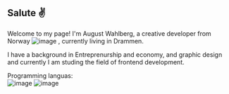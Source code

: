 ## Salute :v:

Welcome to my page!
I'm August Wahlberg, a creative developer from Norway ![image](https://user-images.githubusercontent.com/91577070/172959591-3813a077-a1b0-4057-adea-dc436cbdf63f.png)
, currently living in Drammen.

I have a background in Entreprenurship and economy, and graphic design and currently I am studing the field of frontend development. 

Programming languas:  
![image](https://user-images.githubusercontent.com/91577070/172960307-94a802fa-1c6d-4382-ba8d-737fb07d3967.png) ![image](https://user-images.githubusercontent.com/91577070/172960809-826fcb14-da47-4f5e-94e4-bd575006ed2c.png)



<!--
**AugustWahlberg/AugustWahlberg** is a ✨ _special_ ✨ repository because its `README.md` (this file) appears on your GitHub profile.

Here are some ideas to get you started:

- 🔭 I’m currently working on ...
- 🌱 I’m currently learning ...
- 👯 I’m looking to collaborate on ...
- 🤔 I’m looking for help with ...
- 💬 Ask me about ...
- 📫 How to reach me: ...
- 😄 Pronouns: ...
- ⚡ Fun fact: ...
-->
